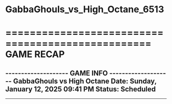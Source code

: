 # GabbaGhouls_vs_High_Octane_6513

==================================================
                    GAME RECAP
==================================================
-------------------- GAME INFO --------------------
GabbaGhouls vs High Octane
Date: Sunday, January 12, 2025 09:41 PM
Status: Scheduled
--------------------------------------------------
--------------------------------------------------
